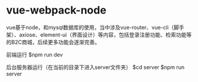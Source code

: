 # vue-webpack-node
vue基于node，和mysql数据库的使用，当中涉及vue-router、vue-cli（脚手架）、axiose、element-ui（界面设计）等内容，包括登录注册功能、检索功能等的B2C商城，后续更多功能会逐渐完善。

前端运行
$npm run dev

后台服务器运行（在当前的目录下进入server文件夹）
$cd server
$npm run server
